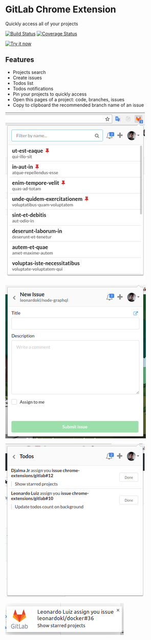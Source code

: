 # GitLab Chrome Extension

Quickly access all of your projects

[![Build Status](https://travis-ci.org/leonardokl/gitlab-chrome-extension.svg?branch=master)](https://travis-ci.org/leonardokl/gitlab-chrome-extension)
[![Coverage Status](https://coveralls.io/repos/github/leonardokl/gitlab-chrome-extension/badge.svg?branch=master)](https://coveralls.io/github/leonardokl/gitlab-chrome-extension?branch=master)

<a target="_blank" href="https://chrome.google.com/webstore/detail/gitlab-manager/gfohdghmfmopjfloefnapdliemabkifo"><img alt="Try it now" src="https://github.com/thiagoribeir015/spotify-control-chrome-extension/blob/master/assets/app-store-img.png?raw=true" title="Click here to install from the Chrome Web Store"></img></a>

## Features
  - Projects search
  - Create issues
  - Todos list
  - Todos notifications
  - Pin your projects to quickly access
  - Open this pages of a project: code, branches, issues
  - Copy to clipboard the recommended branch name of an issue

![alt text](src/assets/main.png)

![alt text](src/assets/new-issue.png)

![alt text](src/assets/todos.png)

![alt text](src/assets/notification.png)
